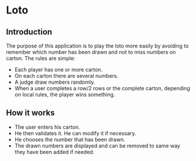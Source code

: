 # Loto

## Introduction
The purpose of this application is to play the loto more easily by avoiding to remember which number has been drawn and not to miss numbers on carton. The rules are simple:
* Each player has one or more carton.
* On each carton there are several numbers.
* A judge draw numbers randomly.
* When a user completes a row/2 rows or the complete carton, depending on local rules, the player wins something.


## How it works
* The user enters his carton.
* He then validates it. He can modify it if necessary.
* He chooses the number that has been drawn.
* The drawn numbers are displayed and can be removed to same way they have been added if needed.
